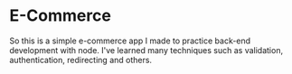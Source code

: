 # E-Commerce
So this is a simple e-commerce app I made to practice back-end development with node.
I've learned many techniques such as validation, authentication, redirecting and others.
